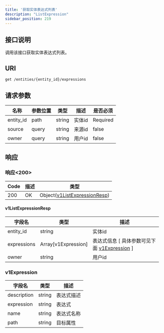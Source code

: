 ```yaml
---
title: '获取实体表达式列表'
description: "ListExpression"
sidebar_position: 219
---
```

## 接口说明
调用该接口获取实体表达式列表。

## URI

```
get /entities/{entity_id}/expressions
```

## 请求参数

| 名称 | 参数位置 | 类型 | 描述 |  是否必须 |
| ---- | ---------- | ----------- | ----------- | ----------- |    
| entity_id | path | string | 实体id |  Required |  
| source | query | string | 来源id |  false |
| owner | query | string | 用户id |  false |

## 响应


### 响应<200>
| Code | 描述 | 类型 |
| ---- | ----------- | ------ | 
| 200 | OK | Object([v1ListExpressionResp](#v1ListExpressionResp)) |

#### v1ListExpressionResp

| 字段名 | 类型 | 描述 |
| ---- | ---- | ----------- | 
| entity_id | string | 实体id |  
| expressions | Array[v1Expression] | 表达式信息 [ 具体参数可见下面 [v1Expression](#v1Expression) ] | 
| owner | string | 用户id |


### v1Expression
| 字段名 | 类型 | 描述 |
| ---- | ---- | ----------- | 
| description | string | 表达式描述 | 
| expression | string | 表达式 | 
| name | string | 表达式名称 | 
| path | string | 目标属性 |








